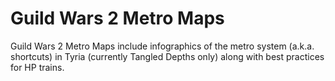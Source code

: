 # Guild Wars 2 Metro Maps
Guild Wars 2 Metro Maps include infographics of the metro system (a.k.a. shortcuts) in Tyria (currently Tangled Depths only) along with best practices for HP trains.
